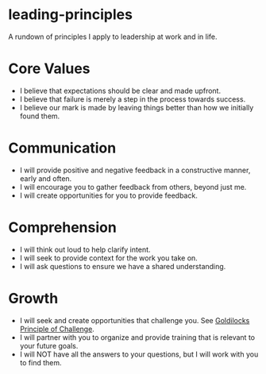 # leading-principles
A rundown of principles I apply to leadership at work and in life.

# Core Values
* I believe that expectations should be clear and made upfront.
* I believe that failure is merely a step in the process towards success.
* I believe our mark is made by leaving things better than how we initially found them.

# Communication
* I will provide positive and negative feedback in a constructive manner, early and often.
* I will encourage you to gather feedback from others, beyond just me.
* I will create opportunities for you to provide feedback.

# Comprehension
* I will think out loud to help clarify intent.
* I will seek to provide context for the work you take on.
* I will ask questions to ensure we have a shared understanding.

# Growth
* I will seek and create opportunities that challenge you. See [Goldilocks Principle of Challenge](https://www.google.com/search?q=goldilocks+principles+of+challenge).
* I will partner with you to organize and provide training that is relevant to your future goals.
* I will NOT have all the answers to your questions, but I will work with you to find them.
